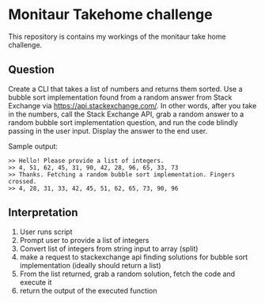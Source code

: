 # Monitaur Takehome challenge
This repository is contains my workings of the monitaur take home challenge.

## Question
Create a CLI that takes a list of numbers and returns them sorted. Use a bubble sort implementation found from a random answer from Stack Exchange via https://api.stackexchange.com/.
In other words, after you take in the numbers, call the Stack Exchange API, grab a random answer to a random bubble sort implementation question, and run the code blindly passing in the user input. Display the answer to the end user.

Sample output:
```
>> Hello! Please provide a list of integers.
>> 4, 51, 62, 45, 31, 90, 42, 28, 96, 65, 33, 73
>> Thanks. Fetching a random bubble sort implementation. Fingers crossed.
>> 4, 28, 31, 33, 42, 45, 51, 62, 65, 73, 90, 96

```

## Interpretation
1. User runs script
2. Prompt user to provide a list of integers
3. Convert list of integers from string input to array (split)
4. make a request to stackexchange api finding solutions for bubble sort implementation (ideally should return a list)
5. From the list returned, grab a random solution, fetch the code and execute it
6. return the output of the executed function
